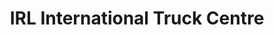 ---
title: "IRL International Truck Centre"
url: /kamloops/irl-international-truck-centre/
shop: Autohaus
---